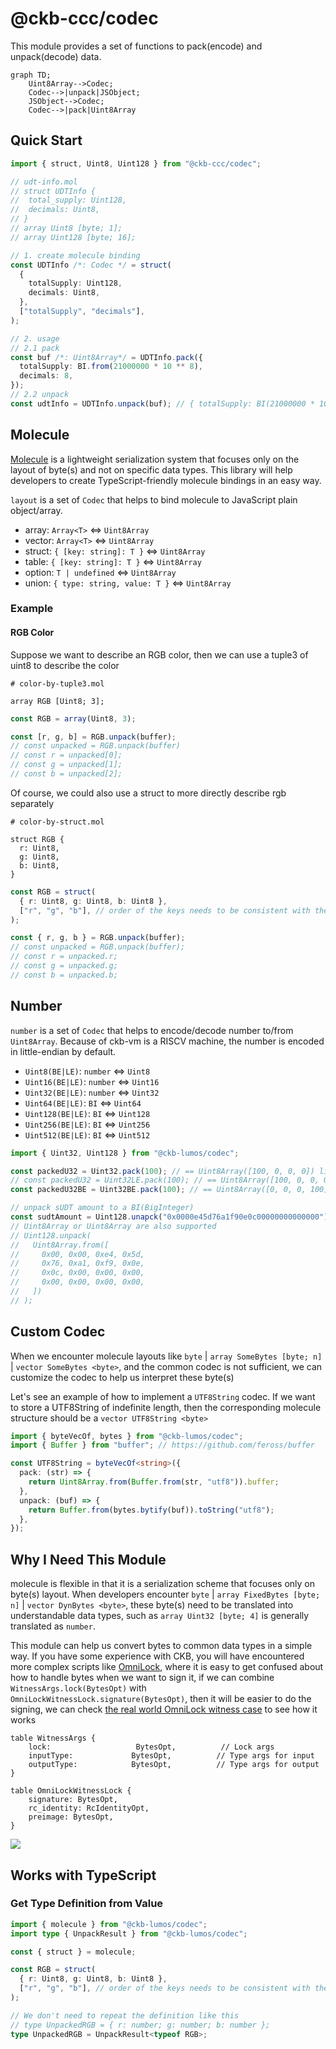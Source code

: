 # @ckb-ccc/codec

This module provides a set of functions to pack(encode) and unpack(decode) data.

```mermaid
graph TD;
    Uint8Array-->Codec;
    Codec-->|unpack|JSObject;
    JSObject-->Codec;
    Codec-->|pack|Uint8Array
```

## Quick Start

```ts
import { struct, Uint8, Uint128 } from "@ckb-ccc/codec";

// udt-info.mol
// struct UDTInfo {
//  total_supply: Uint128,
//  decimals: Uint8,
// }
// array Uint8 [byte; 1];
// array Uint128 [byte; 16];

// 1. create molecule binding
const UDTInfo /*: Codec */ = struct(
  {
    totalSupply: Uint128,
    decimals: Uint8,
  },
  ["totalSupply", "decimals"],
);

// 2. usage
// 2.1 pack
const buf /*: Uint8Array*/ = UDTInfo.pack({
  totalSupply: BI.from(21000000 * 10 ** 8),
  decimals: 8,
});
// 2.2 unpack
const udtInfo = UDTInfo.unpack(buf); // { totalSupply: BI(21000000 * 10 ** 8), decimals: 8 }
```

## Molecule

[Molecule](https://github.com/nervosnetwork/molecule) is a lightweight serialization system that focuses only on the
layout of byte(s) and not on specific data types. This library will help developers to create TypeScript-friendly
molecule bindings in an easy way.

`layout` is a set of `Codec` that helps to bind molecule to JavaScript plain object/array.

- array: `Array<T>` <=> `Uint8Array`
- vector: `Array<T>` <=> `Uint8Array`
- struct: `{ [key: string]: T }` <=> `Uint8Array`
- table: `{ [key: string]: T }` <=> `Uint8Array`
- option: `T | undefined` <=> `Uint8Array`
- union: `{ type: string, value: T }` <=> `Uint8Array`

### Example

#### RGB Color

Suppose we want to describe an RGB color, then we can use a tuple3 of uint8 to describe the color

```mol
# color-by-tuple3.mol

array RGB [Uint8; 3];
```

```ts
const RGB = array(Uint8, 3);

const [r, g, b] = RGB.unpack(buffer);
// const unpacked = RGB.unpack(buffer)
// const r = unpacked[0];
// const g = unpacked[1];
// const b = unpacked[2];
```

Of course, we could also use a struct to more directly describe rgb separately

```mol
# color-by-struct.mol

struct RGB {
  r: Uint8,
  g: Uint8,
  b: Uint8,
}
```

```ts
const RGB = struct(
  { r: Uint8, g: Uint8, b: Uint8 },
  ["r", "g", "b"], // order of the keys needs to be consistent with the schema
);

const { r, g, b } = RGB.unpack(buffer);
// const unpacked = RGB.unpack(buffer);
// const r = unpacked.r;
// const g = unpacked.g;
// const b = unpacked.b;
```

## Number

`number` is a set of `Codec` that helps to encode/decode number to/from `Uint8Array`. Because of ckb-vm is a RISCV
machine, the number is encoded in little-endian by default.

- `Uint8(BE|LE)`: `number` <=> `Uint8`
- `Uint16(BE|LE)`: `number` <=> `Uint16`
- `Uint32(BE|LE)`: `number` <=> `Uint32`
- `Uint64(BE|LE)`: `BI` <=> `Uint64`
- `Uint128(BE|LE)`: `BI` <=> `Uint128`
- `Uint256(BE|LE)`: `BI` <=> `Uint256`
- `Uint512(BE|LE)`: `BI` <=> `Uint512`

```ts
import { Uint32, Uint128 } from "@ckb-lumos/codec";

const packedU32 = Uint32.pack(100); // == Uint8Array([100, 0, 0, 0]) little-endian
// const packedU32 = Uint32LE.pack(100); // == Uint8Array([100, 0, 0, 0]) little-endian
const packedU32BE = Uint32BE.pack(100); // == Uint8Array([0, 0, 0, 100]) big-endian

// unpack sUDT amount to a BI(BigInteger)
const sudtAmount = Uint128.unapck("0x0000e45d76a1f90e0c00000000000000"); // == BI.from('222440000000000000000')
// Uint8Array or Uint8Array are also supported
// Uint128.unpack(
//   Uint8Array.from([
//     0x00, 0x00, 0xe4, 0x5d,
//     0x76, 0xa1, 0xf9, 0x0e,
//     0x0c, 0x00, 0x00, 0x00,
//     0x00, 0x00, 0x00, 0x00,
//   ])
// );
```

## Custom Codec

When we encounter molecule layouts like `byte` | `array SomeBytes [byte; n]` | `vector SomeBytes <byte>`, and the common
codec is not sufficient, we can customize the codec to help us interpret these byte(s)

Let's see an example of how to implement a `UTF8String` codec. If we want to store a UTF8String of indefinite length,
then the corresponding molecule structure should be a `vector UTF8String <byte>`

```ts
import { byteVecOf, bytes } from "@ckb-lumos/codec";
import { Buffer } from "buffer"; // https://github.com/feross/buffer

const UTF8String = byteVecOf<string>({
  pack: (str) => {
    return Uint8Array.from(Buffer.from(str, "utf8")).buffer;
  },
  unpack: (buf) => {
    return Buffer.from(bytes.bytify(buf)).toString("utf8");
  },
});
```

## Why I Need This Module

molecule is flexible in that it is a serialization scheme that focuses only on byte(s) layout. When developers
encounter `byte` | `array FixedBytes [byte; n]` | `vector DynBytes <byte>`, these byte(s) need to be translated into
understandable data types, such as `array Uint32 [byte; 4]` is generally translated as `number`.

This module can help us convert bytes to common data types in a simple way. If you have some experience with CKB, you
will have encountered more complex scripts
like [OmniLock](https://github.com/nervosnetwork/rfcs/blob/master/rfcs/0042-omnilock/0042-omnilock.md), where it is easy to get confused
about how to handle bytes when we want to sign it, if we can combine `WitnessArgs.lock(BytesOpt)`
with `OmniLockWitnessLock.signature(BytesOpt)`, then it will be easier to do the signing, we can check
[the real world OmniLock witness case](./tests/blockchain.test.ts) to see how it works

```mol
table WitnessArgs {
    lock:                   BytesOpt,          // Lock args
    inputType:             BytesOpt,          // Type args for input
    outputType:            BytesOpt,          // Type args for output
}

table OmniLockWitnessLock {
    signature: BytesOpt,
    rc_identity: RcIdentityOpt,
    preimage: BytesOpt,
}
```

![](./assets/suggest-trigger.gif)

## Works with TypeScript

### Get Type Definition from Value

```ts
import { molecule } from "@ckb-lumos/codec";
import type { UnpackResult } from "@ckb-lumos/codec";

const { struct } = molecule;

const RGB = struct(
  { r: Uint8, g: Uint8, b: Uint8 },
  ["r", "g", "b"], // order of the keys needs to be consistent with the schema
);

// We don't need to repeat the definition like this
// type UnpackedRGB = { r: number; g: number; b: number };
type UnpackedRGB = UnpackResult<typeof RGB>;
```
